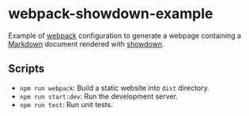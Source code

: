 # webpack-showdown-example

Example of [webpack][webpack] configuration to generate a webpage containing
a [Markdown][markdown] document rendered with [showdown][showdown].

## Scripts

- `npm run webpack`: Build a static website into `dist` directory.
- `npm run start:dev`: Run the development server.
- `npm run test`: Run unit tests.

[webpack]: https://github.com/webpack/webpack
[markdown]: https://daringfireball.net/projects/markdown/
[showdown]: https://github.com/showdownjs/showdown

